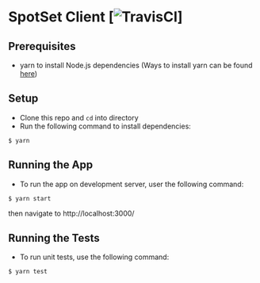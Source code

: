 # SpotSet Client [![TravisCI](https://travis-ci.com/hyoyou/spotset_app.svg?branch=master)]

## Prerequisites
- yarn to install Node.js dependencies (Ways to install yarn can be found [here](https://yarnpkg.com/lang/en/docs/install/#mac-stable))

## Setup
* Clone this repo and `cd` into directory
* Run the following command to install dependencies:

```
$ yarn
```

## Running the App
* To run the app on development server, user the following command:

```
$ yarn start
```

then navigate to http://localhost:3000/

## Running the Tests
* To run unit tests, use the following command:

```
$ yarn test
```